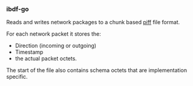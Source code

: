 ### ibdf-go

Reads and writes network packages to a chunk based [piff](https://github.com/piot/piff-go) file format.

For each network packet it stores the:

- Direction (incoming or outgoing)
- Timestamp
- the actual packet octets.

The start of the file also contains schema octets that are implementation specific.
